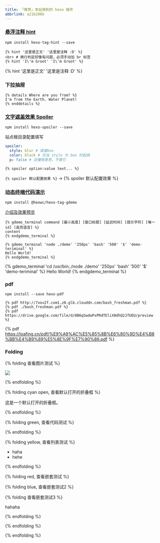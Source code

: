 ```yaml
---
title: 「推荐」本站用到的 hexo 插件
abbrlink: a21b286b
---
```


### [悬浮注释 hint](https://github.com/etigerstudio/hexo-tag-hint)

`npm install hexo-tag-hint --save`

```
{% hint '这里是正文' '这里是注释 :D' %}
<br> # 换行判定好像有问题，必须手动加 br 标签
{% hint 'I\'m Groot' 'I\'m Groot' %}
```

{% hint '这里是正文' '这里是注释 :D' %}

### 下拉抽屉

```
{% details Where are you from? %}
I'm from the Earth. Water Planet!
{% enddetails %}
```



<!-- more -->

### [文字遮盖效果 Spoiler](https://github.com/unnamed42/hexo-spoiler)

`npm install hexo-spoiler --save`

站点根目录配置填写

```yaml
spoiler:
  style: blur # 或者box
  color: black # 仅当 style 为 box 时起效
  p: false # 没懂啥意思，不管它
```

`{% spoiler option:value text... %}`

`{% spoiler 默认配置效果 %}` → {% spoiler 默认配置效果 %}

### [动态终端代码演示](https://github.com/heowc/hexo-tag-gdemo)

`npm install @heowc/hexo-tag-gdemo`

[介绍及效果预览](https://heowc.dev/2018/11/14/introduction-hexo-tag-gdemo/)

```
{% gdemo_terminal command [最小高度] [窗口标题] [延迟时间] [提示字符] [唯一id] [高亮语言] %}
content
{% endgdemo_terminal %}
```

```
{% gdemo_terminal 'node ./demo' '250px' 'bash' '500' '$' 'demo-teriminal' %}
Hello World!
{% endgdemo_terminal %}
```

{% gdemo_terminal 'cd /usr/bin;./node ./demo' '250px' 'bash' '500' '$' 'demo-teriminal' %}
Hello World!
{% endgdemo_terminal %}

### pdf

`npm install --save hexo-pdf`

```
{% pdf http://7xov2f.com1.z0.glb.clouddn.com/bash_freshman.pdf %}
{% pdf ./bash_freshman.pdf %}
{% pdf https://drive.google.com/file/d/0B6qSwdwPxPRdTEliX0dhQ2JfUEU/preview %}
```

{% pdf https://loafing.cn/pdf/%E9%A9%AC%E5%85%8B%E6%80%9D%E4%B8%BB%E4%B9%89%E5%8E%9F%E7%90%86.pdf %}

### Folding

{% folding 查看图片测试 %}

![](https://cdn.jsdelivr.net/gh/XuxuGood/cdn@master/blogImages/resume/resumeBg.jpg)

{% endfolding %}

{% folding cyan open, 查看默认打开的折叠框 %}

这是一个默认打开的折叠框。

{% endfolding %}

{% folding green, 查看代码测试 %}

{% endfolding %}

{% folding yellow, 查看列表测试 %}

- haha
- hehe

{% endfolding %}

{% folding red, 查看嵌套测试 %}

{% folding blue, 查看嵌套测试2 %}

{% folding 查看嵌套测试3 %}

hahaha

{% endfolding %}

{% endfolding %}

{% endfolding %}
